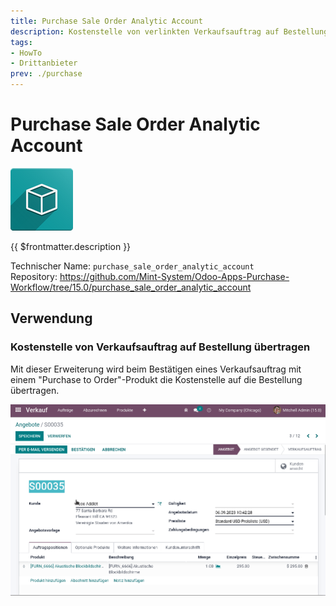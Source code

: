 ```yaml
---
title: Purchase Sale Order Analytic Account
description: Kostenstelle von verlinkten Verkaufsauftrag auf Bestellung übertragen.
tags:
- HowTo
- Drittanbieter
prev: ./purchase
---
```

# Purchase Sale Order Analytic Account
![icon_oms_box](attachments/icon_oms_box.png)

{{ $frontmatter.description }}

Technischer Name: `purchase_sale_order_analytic_account`\
Repository: <https://github.com/Mint-System/Odoo-Apps-Purchase-Workflow/tree/15.0/purchase_sale_order_analytic_account>

## Verwendung

### Kostenstelle von Verkaufsauftrag auf Bestellung übertragen

Mit dieser Erweiterung wird beim Bestätigen eines Verkaufsauftrag mit einem "Purchase to Order"-Produkt  die Kostenstelle auf die Bestellung übertragen.

![Purchase Sale Order Analytic Account](attachments/Purchase%20Sale%20Order%20Analytic%20Account.gif)